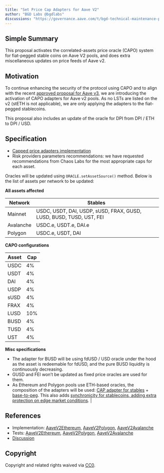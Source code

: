 ```yaml
---
title: "Set Price Cap Adapters for Aave V2"
author: "BGD Labs @bgdlabs"
discussions: "https://governance.aave.com/t/bgd-technical-maintenance-proposals/15274/30"
---
```


## Simple Summary

This proposal activates the correlated-assets price oracle (CAPO) system for fiat-pegged stable coins on Aave V2 pools, and does extra miscellaneous updates on price feeds of Aave v2.

## Motivation

To continue enhancing the security of the protocol using CAPO and to align with the recent [approved proposal for Aave v3](https://vote.onaave.com/proposal/?proposalId=51), we are introducing the activation of CAPO adapters for Aave v2 pools. As no LSTs are listed on the v2 (stETH is not applicable), we are only applying the adapters to the fiat-pegged stablecoins.

This proposal also includes an update of the oracle for DPI from DPI / ETH to DPI / USD.

## Specification

- [Capped price adapters implementation](https://github.com/bgd-labs/aave-capo)
- Risk providers parameters recommendations: we have requested recommendations from Chaos Labs for the most appropriate caps for each asset.

Oracles will be updated using `ORACLE.setAssetSource()` method. Below is the list of assets per network to be updated:

**All assets affected**

| Network   | Stables                                                             |
| --------- | ------------------------------------------------------------------- |
| Mainnet   | USDC, USDT, DAI, USDP, sUSD, FRAX, GUSD, LUSD, BUSD, TUSD, UST, FEI |
| Avalanche | USDC.e, USDT.e, DAI.e                                               |
| Polygon   | USDC.e, USDT, DAI                                                   |

**CAPO configurations**

| Asset | Cap |
| ----- | --- |
| USDC  | 4%  |
| USDT  | 4%  |
| DAI   | 4%  |
| USDP  | 4%  |
| sUSD  | 4%  |
| FRAX  | 4%  |
| LUSD  | 10% |
| BUSD  | 4%  |
| TUSD  | 4%  |
| UST   | 4%  |

**Misc specifications**

- The adapter for BUSD will be using fdUSD / USD oracle under the hood as the asset is redeemable for fdUSD, and the pure BUSD liquidity is continuously decreasing.
- GUSD and FEI won’t be updated as fixed price oracles are used for them.
- As Ethereum and Polygon pools use ETH-based oracles, the composition of the adapters will be used: [CAP adapter for stables](https://github.com/bgd-labs/aave-capo/blob/main/src/contracts/PriceCapAdapterStable.sol) + [base-to-peg](https://github.com/bgd-labs/cl-synchronicity-price-adapter/blob/main/src/contracts/CLSynchronicityPriceAdapterBaseToPeg.sol). This also adds [synchronicity for stablecoins, adding extra protection on edge market conditions](https://governance.aave.com/t/bgd-generalised-price-sync-adapters/11416).
  |

## References

- Implementation: [AaveV2Ethereum](https://github.com/bgd-labs/aave-capo/blob/main/src/contracts/payloads/AaveV2/AaveV2EthereumPayload.sol), [AaveV2Polygon](https://github.com/bgd-labs/aave-capo/blob/main/src/contracts/payloads/AaveV2/AaveV2PolygonPayload.sol), [AaveV2Avalanche](https://github.com/bgd-labs/aave-capo/blob/main/src/contracts/payloads/AaveV2/AaveV2AvalanchePayload.sol)
- Tests: [AaveV2Ethereum](https://github.com/bgd-labs/aave-capo/blob/main/tests/AaveV2/payloads/AaveV2EthereumPayloadTest.t.sol), [AaveV2Polygon](https://github.com/bgd-labs/aave-capo/blob/main/tests/AaveV2/payloads/AaveV2PolygonPayloadTest.t.sol), [AaveV2Avalanche](https://github.com/bgd-labs/aave-capo/blob/main/tests/AaveV2/payloads/AaveV2AvalanchePayloadTest.t.sol)
- [Discussion](https://governance.aave.com/t/bgd-technical-maintenance-proposals/15274/30)

## Copyright

Copyright and related rights waived via [CC0](https://creativecommons.org/publicdomain/zero/1.0/).
